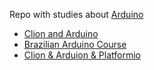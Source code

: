 
Repo with studies about [Arduino](https://www.arduino.cc/)

* [Clion and Arduino](https://github.com/robsonoduarte/learn-arduino/tree/master/clion-arduino/example)
* [Brazilian Arduino Course](https://github.com/robsonoduarte/learn-arduino/tree/master/arduino-courses/arduino-brazilian-course)
* [Clion & Arduion & Platformio](https://github.com/robsonoduarte/learn-arduino/tree/master/platformio)
